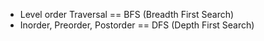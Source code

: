 
* Level order Traversal == BFS (Breadth First Search)
* Inorder, Preorder, Postorder == DFS (Depth First Search)